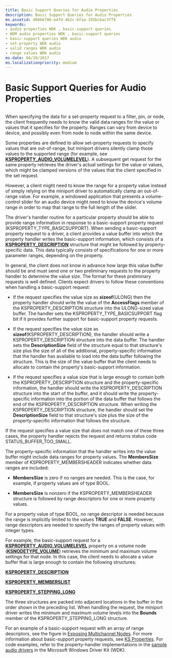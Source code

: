 ```yaml
---
title: Basic Support Queries for Audio Properties
description: Basic Support Queries for Audio Properties
ms.assetid: d08b6f86-e4fd-4b2c-bfaa-191bcbac3ff8
keywords:
- audio properties WDK , basic-support queries
- WDM audio properties WDK , basic-support queries
- basic-support queries WDK audio
- set-property WDK audio
- valid ranges WDK audio
- range values WDK audio
ms.date: 04/20/2017
ms.localizationpriority: medium
---
```


# Basic Support Queries for Audio Properties


## <span id="basic_support_queries_for_audio_properties"></span><span id="BASIC_SUPPORT_QUERIES_FOR_AUDIO_PROPERTIES"></span>


When specifying the data for a set-property request to a filter, pin, or node, the client frequently needs to know the valid data ranges for the value or values that it specifies for the property. Ranges can vary from device to device, and possibly even from node to node within the same device.

Some properties are defined to allow set-property requests to specify values that are out-of-range, but miniport drivers silently clamp those values to the supported range (for example, see [**KSPROPERTY\_AUDIO\_VOLUMELEVEL**](https://docs.microsoft.com/windows-hardware/drivers/audio/ksproperty-audio-volumelevel)). A subsequent get request for the same property retrieves the driver's actual settings for the value or values, which might be clamped versions of the values that the client specified in the set request.

However, a client might need to know the range for a property value instead of simply relying on the miniport driver to automatically clamp an out-of-range value. For example, a windowed application that presents a volume-control slider for an audio device might need to know the device's volume range in order to map that range to the full length of the slider.

The driver's handler routine for a particular property should be able to provide range information in response to a basic-support property request (KSPROPERTY\_TYPE\_BASICSUPPORT). When sending a basic-support property request to a driver, a client provides a value buffer into which the property handler writes the basic-support information, which consists of a [**KSPROPERTY\_DESCRIPTION**](https://docs.microsoft.com/windows-hardware/drivers/ddi/content/ks/ns-ks-ksproperty_description) structure that might be followed by property-specific data. This data typically consists of specifications for one or more parameter ranges, depending on the property.

In general, the client does not know in advance how large this value buffer should be and must send one or two preliminary requests to the property handler to determine the value size. The format for these preliminary requests is well defined. Clients expect drivers to follow these conventions when handling a basic-support request:

-   If the request specifies the value size as **sizeof**(ULONG) then the property handler should write the value of the **AccessFlags** member of the KSPROPERTY\_DESCRIPTION structure into the ULONG-sized value buffer. The handler sets the KSPROPERTY\_TYPE\_BASICSUPPORT flag bit if it provides further support for basic-support property requests.

-   If the request specifies the value size as **sizeof**(KSPROPERTY\_DESCRIPTION), the handler should write a KSPROPERTY\_DESCRIPTION structure into the data buffer. The handler sets the **DescriptionSize** field of the structure equal to that structure's size plus the size of all of the additional, property-specific information that the handler has available to load into the data buffer following the structure. This is the size of the value buffer that the client needs to allocate to contain the property's basic-support information.

-   If the request specifies a value size that is large enough to contain both the KSPROPERTY\_DESCRIPTION structure and the property-specific information, the handler should write the KSPROPERTY\_DESCRIPTION structure into the start of the buffer, and it should write the property-specific information into the portion of the data buffer that follows the end of the KSPROPERTY\_DESCRIPTION structure. When writing the KSPROPERTY\_DESCRIPTION structure, the handler should set the **DescriptionSize** field to that structure's size plus the size of the property-specific information that follows the structure.

If the request specifies a value size that does not match one of these three cases, the property handler rejects the request and returns status code STATUS\_BUFFER\_TOO\_SMALL.

The property-specific information that the handler writes into the value buffer might include data ranges for property values. The **MembersSize** member of KSPROPERTY\_MEMBERSHEADER indicates whether data ranges are included:

-   **MembersSize** is zero if no ranges are needed. This is the case, for example, if property values are of type BOOL.

-   **MembersSize** is nonzero if the KSPROPERTY\_MEMBERSHEADER structure is followed by range descriptors for one or more property values.

For a property value of type BOOL, no range descriptor is needed because the range is implicitly limited to the values **TRUE** and **FALSE**. However, range descriptors are needed to specify the ranges of property values with integer types.

For example, the basic-support request for a [**KSPROPERTY\_AUDIO\_VOLUMELEVEL**](https://docs.microsoft.com/windows-hardware/drivers/audio/ksproperty-audio-volumelevel) property on a volume node ([**KSNODETYPE\_VOLUME**](https://docs.microsoft.com/windows-hardware/drivers/audio/ksnodetype-volume)) retrieves the minimum and maximum volume settings for that node. In this case, the client needs to allocate a value buffer that is large enough to contain the following structures:

[**KSPROPERTY\_DESCRIPTION**](https://docs.microsoft.com/windows-hardware/drivers/ddi/content/ks/ns-ks-ksproperty_description)

[**KSPROPERTY\_MEMBERSLIST**](https://docs.microsoft.com/windows-hardware/drivers/ddi/content/ks/ns-ks-ksproperty_memberslist)

[**KSPROPERTY\_STEPPING\_LONG**](https://docs.microsoft.com/windows-hardware/drivers/ddi/content/ks/ns-ks-ksproperty_stepping_long)

The three structures are packed into adjacent locations in the buffer in the order shown in the preceding list. When handling the request, the miniport driver writes the minimum and maximum volume levels into the **Bounds** member of the KSPROPERTY\_STEPPING\_LONG structure.

For an example of a basic-support request with an array of range descriptors, see the figure in [Exposing Multichannel Nodes](exposing-multichannel-nodes.md). For more information about basic-support property requests, see [KS Properties](https://docs.microsoft.com/windows-hardware/drivers/stream/ks-properties). For code examples, refer to the property-handler implementations in the [sample audio drivers](sample-audio-drivers.md) in the Microsoft Windows Driver Kit (WDK).

 

 




